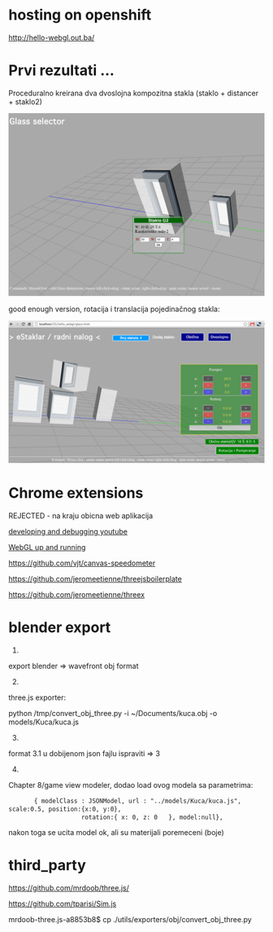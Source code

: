 hosting on openshift
=====================

http://hello-webgl.out.ba/


Prvi rezultati ...
===================

Proceduralno kreirana dva dvoslojna kompozitna stakla (staklo + distancer + staklo2)

![interakcija sa 3D modelom - odabir stakla i setovanje dimenzija](https://github.com/hernad/hello_webgl/raw/master/images/glass_composition.png)

good enough version, rotacija i translacija pojedinačnog stakla:

![good-enoug](https://github.com/hernad/hello_webgl/raw/master/images/glass_composition_2.png)

Chrome extensions 
===================

REJECTED - na kraju obicna web aplikacija

[developing and debugging youtube](http://www.youtube.com/watch?v=IP0nMv_NI1s)

[WebGL up and running](http://assets.en.oreilly.com/1/event/83/WebGL%20Up%20and%20Running%20Presentation.pdf)

https://github.com/vjt/canvas-speedometer

https://github.com/jeromeetienne/threejsboilerplate

https://github.com/jeromeetienne/threex

blender export
================
 
1)

export blender => wavefront obj format


2)

three.js exporter:

python /tmp/convert_obj_three.py -i ~/Documents/kuca.obj -o models/Kuca/kuca.js

3)

format 3.1 u dobijenom json fajlu ispraviti => 3

4)

Chapter 8/game view modeler, dodao load ovog modela sa parametrima:

           { modelClass : JSONModel, url : "../models/Kuca/kuca.js", scale:0.5, position:{x:0, y:0}, 
		              	rotation:{ x: 0, z: 0   }, model:null},


nakon toga se ucita model ok, ali su materijali poremeceni (boje)


third_party
============

https://github.com/mrdoob/three.js/

https://github.com/tparisi/Sim.js

mrdoob-three.js-a8853b8$ cp ./utils/exporters/obj/convert_obj_three.py
